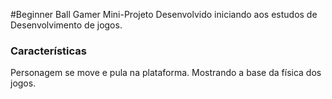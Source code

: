 #Beginner Ball Gamer
Mini-Projeto Desenvolvido iniciando aos estudos de Desenvolvimento de jogos.

### Características
Personagem se move e pula na plataforma. Mostrando a base da física dos jogos.
